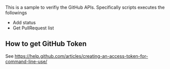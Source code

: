 This is a sample to verifiy the GitHub APIs. Specifically scripts executes the followings

* Add status
* Get PullRequest list



How to get GitHub Token
-----------------------------

See https://help.github.com/articles/creating-an-access-token-for-command-line-use/

